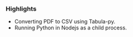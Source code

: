 <h3>Highlights</h3>
<ul>
  <li>
Converting PDF to CSV using Tabula-py.
  </li>
  <li>
Running Python in Nodejs as a child process.
  </li>
</ul>
